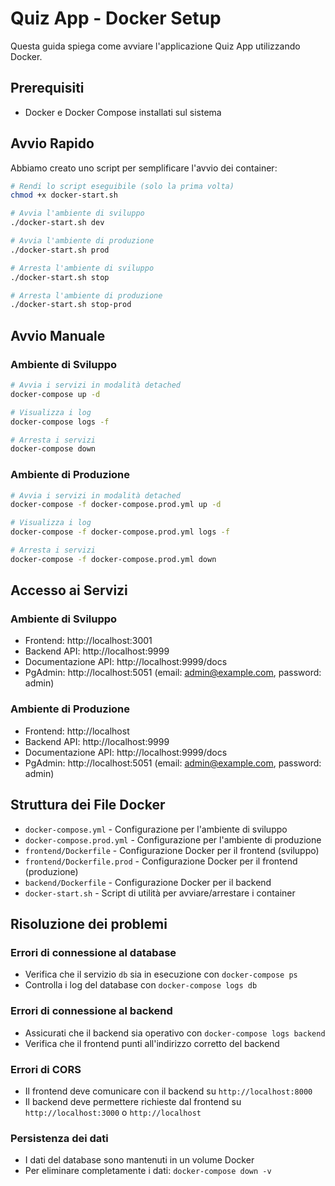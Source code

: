 # Quiz App - Docker Setup

Questa guida spiega come avviare l'applicazione Quiz App utilizzando Docker.

## Prerequisiti

- Docker e Docker Compose installati sul sistema

## Avvio Rapido

Abbiamo creato uno script per semplificare l'avvio dei container:

```bash
# Rendi lo script eseguibile (solo la prima volta)
chmod +x docker-start.sh

# Avvia l'ambiente di sviluppo
./docker-start.sh dev

# Avvia l'ambiente di produzione
./docker-start.sh prod

# Arresta l'ambiente di sviluppo
./docker-start.sh stop

# Arresta l'ambiente di produzione
./docker-start.sh stop-prod
```

## Avvio Manuale

### Ambiente di Sviluppo

```bash
# Avvia i servizi in modalità detached
docker-compose up -d

# Visualizza i log
docker-compose logs -f

# Arresta i servizi
docker-compose down
```

### Ambiente di Produzione

```bash
# Avvia i servizi in modalità detached
docker-compose -f docker-compose.prod.yml up -d

# Visualizza i log
docker-compose -f docker-compose.prod.yml logs -f

# Arresta i servizi
docker-compose -f docker-compose.prod.yml down
```

## Accesso ai Servizi

### Ambiente di Sviluppo
- Frontend: http://localhost:3001
- Backend API: http://localhost:9999
- Documentazione API: http://localhost:9999/docs
- PgAdmin: http://localhost:5051 (email: admin@example.com, password: admin)

### Ambiente di Produzione
- Frontend: http://localhost
- Backend API: http://localhost:9999
- Documentazione API: http://localhost:9999/docs
- PgAdmin: http://localhost:5051 (email: admin@example.com, password: admin)

## Struttura dei File Docker

- `docker-compose.yml` - Configurazione per l'ambiente di sviluppo
- `docker-compose.prod.yml` - Configurazione per l'ambiente di produzione
- `frontend/Dockerfile` - Configurazione Docker per il frontend (sviluppo)
- `frontend/Dockerfile.prod` - Configurazione Docker per il frontend (produzione)
- `backend/Dockerfile` - Configurazione Docker per il backend
- `docker-start.sh` - Script di utilità per avviare/arrestare i container

## Risoluzione dei problemi

### Errori di connessione al database
- Verifica che il servizio `db` sia in esecuzione con `docker-compose ps`
- Controlla i log del database con `docker-compose logs db`

### Errori di connessione al backend
- Assicurati che il backend sia operativo con `docker-compose logs backend`
- Verifica che il frontend punti all'indirizzo corretto del backend

### Errori di CORS
- Il frontend deve comunicare con il backend su `http://localhost:8000`
- Il backend deve permettere richieste dal frontend su `http://localhost:3000` o `http://localhost`

### Persistenza dei dati
- I dati del database sono mantenuti in un volume Docker
- Per eliminare completamente i dati: `docker-compose down -v`
